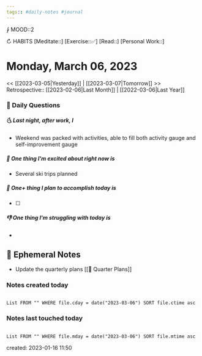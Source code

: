 ```yaml
---
tags:: #daily-notes #journal
---
```


⨑ MOOD::2

↻ HABITS
[Meditate::]
[Exercise::✅]
[Read::]
[Personal Work::]

# Monday, March 06, 2023

<< [[2023-03-05|Yesterday]] | [[2023-03-07|Tomorrow]] >>
Retrospective:: [[2023-02-06|Last Month]] | [[2022-03-06|Last Year]]

### 📅 Daily Questions

##### 🌜 Last night, after work, I

- Weekend was packed with activities, able to fill both activity gauge and self-improvement gauge

##### 🙌 One thing I'm excited about right now is

- Several ski trips planned

##### 🚀 One+ thing I plan to accomplish today is

- [ ]

##### 👎 One thing I'm struggling with today is

-

## 📝 Ephemeral Notes

- Update the quarterly plans [[🍕 Quarter Plans]]

### Notes created today

```dataview

List FROM "" WHERE file.cday = date("2023-03-06") SORT file.ctime asc

```

### Notes last touched today

```dataview

List FROM "" WHERE file.mday = date("2023-03-06") SORT file.mtime asc

```

created: 2023-01-16 11:50
